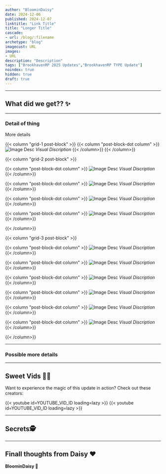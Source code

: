 ```yaml
---
author: "BloominDaisy"
date: 2024-12-06
published: 2024-12-07
linktitle: "Link Title"
title: "Longer Title"
cascade:
- url: /blog/:filename
archetype: "blog"
imagecust: URL
images:
- URL
description: "Description"
tags: ["BrookhavenRP 2025 Updates","BrookhavenRP TYPE Update"]
noindex: true
hidden: true
draft: true
---
```


<!-- Headline -->

---

## What did we get?? ✨

<!-- Brief overview -->

---

### Detail of thing

More details

<!-- One image example -->
{{< column "grid-1 post-block" >}}
{{< column "post-block-dot column" >}}
![Image Desc](/images/blog/image.png)
*Visual Discription*
{{< /column>}}
{{< /column>}}

<!-- Multiple images presented in a 2 grid layout -->
{{< column "grid-2 post-block" >}}

{{< column "post-block-dot column" >}}
![Image Desc](/images/blog/image.png)
*Visual Discription*
{{< /column>}}

{{< column "post-block-dot column" >}}
![Image Desc](/images/blog/image.png)
*Visual Discription*
{{< /column>}}

{{< column "post-block-dot column" >}}
![Image Desc](/images/blog/image.png)
*Visual Discription*
{{< /column>}}

{{< column "post-block-dot column" >}}
![Image Desc](/images/blog/image.png)
*Visual Discription*
{{< /column>}}

{{< /column>}}

<!-- Multiple images presented in a 3 grid layout, works best for number of images divisible by 3 -->
{{< column "grid-3 post-block" >}}

{{< column "post-block-dot column" >}}
![Image Desc](/images/blog/image.png)
*Visual Discription*
{{< /column>}}

{{< column "post-block-dot column" >}}
![Image Desc](/images/blog/image.png)
*Visual Discription*
{{< /column>}}

{{< column "post-block-dot column" >}}
![Image Desc](/images/blog/image.png)
*Visual Discription*
{{< /column>}}

{{< column "post-block-dot column" >}}
![Image Desc](/images/blog/image.png)
*Visual Discription*
{{< /column>}}

{{< column "post-block-dot column" >}}
![Image Desc](/images/blog/image.png)
*Visual Discription*
{{< /column>}}

{{< column "post-block-dot column" >}}
![Image Desc](/images/blog/image.png)
*Visual Discription*
{{< /column>}}

{{< /column>}}

---

### Possible more details

<!-- More Details -->

---

## Sweet Vids 🎥✨
Want to experience the magic of this update in action? Check out these creators:

<div class="grid-2 post-vid-dot">
{{< youtube id=YOUTUBE_VID_ID loading=lazy >}}
{{< youtube id=YOUTUBE_VID_ID loading=lazy >}}
</div>

---

## Secrets🕵️

<!-- If any, review secrets here -->

---

## Finall thoughts from Daisy :heart:

<!-- Brief closer -->


**BloominDaisy 💜** 

<!-- uplifting sign off quote italisized -->
